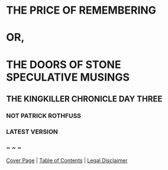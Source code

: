 # THE PRICE OF REMEMBERING

# OR,

# THE DOORS OF STONE SPECULATIVE MUSINGS

## THE KINGKILLER CHRONICLE DAY THREE

### NOT PATRICK ROTHFUSS

### LATEST VERSION

### ~ ~ ~

[Cover Page](Cover_Page.md) | [Table of Contents](Table_of_Contents.md) | [Legal Disclaimer](Legal_Disclaimer.md)
